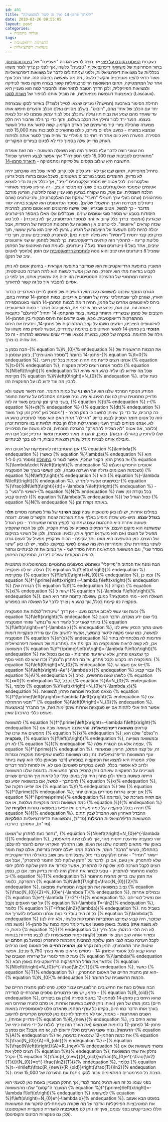 ```yaml
---
id: 401
title: "תיארוך פחמן-14 ואיך זה קשור למתמטיקה"
date: 2010-03-26 08:55:05
layout: post
categories: 
  - אנליזה מתמטית
tags: 
  - התפרקות רדיואקטיבית
  - משוואות דיפרנציאליות
---
```

בעקבות <a href="http://www.gadial.net/?p=393">הפוסט הקודם על פאי</a> אני רוצה להציג הגדרה "מעניינת" של <a href="http://he.wikipedia.org/wiki/%D7%98%D7%A8%D7%99%D7%92%D7%95%D7%A0%D7%95%D7%9E%D7%98%D7%A8%D7%99%D7%94">סינוס וקוסינוס</a>, בתור הפתרונות של <a href="http://he.wikipedia.org/wiki/%D7%9E%D7%A9%D7%95%D7%95%D7%90%D7%94_%D7%93%D7%99%D7%A4%D7%A8%D7%A0%D7%A6%D7%99%D7%90%D7%9C%D7%99%D7%AA">משוואה דיפרנציאלית</a> "טבעית" כלשהי, אך לפני כן צריך לומר משהו בכלליות על משוואות דיפרנציאליות, ולפני שמתחילים לדבר על משוואות דיפרנציאליות מאוד כדאי להציג מוטיבציה והקשר כלשהו, וזה מה שאעשה בפוסט הזה. יותר מכל ענף אחר של המתמטיקה, תחום המשוואות הדיפרנציאליות קשור בצורה חזקה מאוד לפיזיקה ולמציאות הפיזיקלית, ולכן הדרך הטובה לתאר אותו ולהסביר למה הוא מעניין היא באמצעות דוגמאות מציאותיות, וזה מוביל אותנו לסיפור של <a href="http://en.wikipedia.org/wiki/Lascaux">מערת לסקו</a> (Lascaux).

תחילת הסיפור בארבעה (חמישה?) נערים שיצאו לטייל (לצוד?) באיזור לסקו שבצרפת יחד עם הכלב של אחד מהם, "רובוט". בשלב מסויים נעלם הכלב והנערים חיפשו אותו עד שאחד מהם שמע את נביחותיו וגילה שהכלב נפל לבור עמוק שממנו לא יכל לצאת בעצמו. הנער ירד לבור וחילץ את הכלב בשלום, ותוך כדי כך גילה שהבור היה חלק ממערה שהכילה ציורי קיר מרשימים של האדם הקדמון. קשה לתאר את גודל העושר שנמצא במערה - כמעט אלפיים ציורים, כולם מתוארכים לסביבות שנת 15,000 לפני הספירה. המערה היא כיום אתר תיירותי כה פופולרי עד שהיה צורך לסגור אותה ולפתוח העתק מדוייק שלה בסמוך כדי לא לפגום בציורים המקוריים.

מה שאני רוצה לדבר עליו בסיפור הזה הוא השאלה הפשוטה - מה זאת אומרת "מתוארכים לסביבות שנת 15,000 לפני הספירה"? איך אפשר לבצע תיארוך שכזה? התשובה היא שילוב מקסים של פיזיקה ומתמטיקה - <a href="http://he.wikipedia.org/wiki/%D7%AA%D7%99%D7%90%D7%A8%D7%95%D7%9A_%D7%A4%D7%97%D7%9E%D7%9F-14">תיארוך פחמן-14</a>.

נתחיל מהפיזיקה, תחום שבו אני לא יודע כלום ולכן קרוב לודאי שכל מה שאכתוב יהיה לא מדויק. החומרים בטבע מורכבים מאטומים, כשכל אטום בתורו מכיל גרעין ואלקטרונים. לכל אטום יש מספר אלקטרונים "יציב", אך ככלל אין זה נדיר למצוא אטומים שמספר האלקטרונים בהם שונה מהמספר היציב - זה הרעיון שעומד מאחורי הולכה חשמלית. עם זאת, מה שקורה בגרעין הוא עניין שונה לחלוטין. הגרעין מורכב מפרוטונים (שהם בעלי ערך חשמלי "חיובי" שמקזז את האלקטרונים), ומנייטרונים (שהם נייטרלים מבחינת הערך החשמלי שלהם). מספר הפרוטונים הוא שקובע באיזה יסוד מדובר - כך למשל, אטום שבגרעין שלו שישה פרוטונים הוא אטום פחמן. למרבית היסודות בטבע יש מספר סוגי אטומים שונים, שנבדלים אלו מאלו במספר הנייטרונים שבגרעין (המספר בדרך כלל קרוב או זהה למספר הפרוטונים, אך לא בהכרח) - לכל סוג שכזה קוראים "איזוטופ". לנייטרונים אין השפעה על התכונות הכימיות של היסודות, אבל יכולה להיות להם השפעה על היציבות של הגרעין. גרעין לא יציב הוא גרעין שעשוי, תוך פרק זמן קצר יחסית ("יחסית" היא מילה יחסית כאן), להתפרק למרכיבים שונים, תוך כדי פליטת קרינה - לתהליך הזה קוראים רדיואקטיביות. כך למשל לפחמן יש שני איזוטופים יציבים, אחד בעל 6 נייטרונים ואחד בעל 7 נייטרונים; ולעומת זאת האיזוטופ של הפחמן שמכיל 8 נייטרונים אינו יציב והוא נוטה <a href="http://he.wikipedia.org/wiki/%D7%A8%D7%93%D7%99%D7%95%D7%90%D7%A7%D7%98%D7%99%D7%91%D7%99%D7%95%D7%AA">להתפרק רדיואקטיבית</a> עם הזמן (ולהפוך לאטום יציב של חנקן).

המעניין בתופעת הרדיואקטיביות הוא שמדובר בתופעה אקראית - בהינתן אטום לא ניתן לקבוע בודאות מתי הוא יתפרק. מה שכן אפשר לעשות הוא לתת הערכה סטטיסטית; הניתוח המתמטי של ההערכה הסטטיסטית הזו יהיה מה שמעניין אותנו, אך לפני כן אסיים להסביר איך כל זה קשור לתיארוך.

הגורם הנוסף שנכנס למשוואה כעת הוא החשיבות של פחמן לחיים האורגניים בכדור הארץ, שגורם לכך שבתהליכי יצירה של חומרים אורגניים, כמות הפחמן-14 שתהיה בהם, ביחס לאיזוטופים אחרים של פחמן, תהיה דומה לכמות הפחמן-14 המצוי באטמוספירה באותה עת. עם זאת, מרגע שיצור אורגני מת, האיזון הזה נשבר - כמות האיזוטופים היציבים של פחמן שבשרידיו תיוותר קבועה, בעוד שהפחמן-14 יתחיל "להיעלם" כתוצאה מהתפרקות רדיואקטיבית. מכאן שאם יודעים את היחס המקורי בין הפחמן-14 לאיזוטופים היציבים, ויודעים משהו על קצב ההתפרקות של פחמן-14, ויודעים את היחס <strong>הנוכחי</strong> בין פחמן-14 לשאר האיזוטופים בדגימה שמודדים, אפשר להסיק מזה משהו על גילה של הדגימה. במקרה של לסקו, במערה נמצאו שרידי עצים ששימשו למדורה - זה כל מה שהיה בו צורך.

הבה נסמן ב-{% equation %}N_{0}{% endequation %} את הכמות הראשונית של פחמן-14 בחומר ("מספר האטומים"), בזמן שנסמן כ-{% equation %}t=0{% endequation %}. אנחנו רוצים לדעת מה תהיה הכמות בכל זמן חיובי {% equation %}t&gt;0{% endequation %}, כלומר אנחנו רוצים לגלות פונקציה {% equation %}N\left(t\right){% endequation %} שכל מה שידוע לנו עליה כרגע הוא שהיא מקיימת {% equation %}N\left(0\right)=N_{0}{% endequation %}. כעת עלינו להבין מה עוד ידוע לנו על הפונקציה הזו.

המידע הנוסף המרכזי שלנו הוא על ה<strong>שינוי</strong> של כמות החומר. הנה תיאור פשטני ולא מדוייק מתמטית שיתן לנו את האינטואיציה. נניח שאנחנו מסתכלים על ערימת החומר בשני פרקי זמן קרובים מאוד זה לזה, {% equation %}t{% endequation %} ו-{% equation %}t+dt{% endequation %} ({% equation %}dt{% endequation %} מסמל כאן "פרק זמן קצר מאוד") - כה קרובים, עד כדי כך שניתן לחשוב כי בזמן הקצר הזה כל אטום חומר הספיק לבצע בדיוק "הגרלה" אחת האם הוא עומד להתפרק כרגע או לא. אנחנו מניחים לצורך העניין שההגרלות הללו הן בלתי תלויות זו בזו וחסרות זכרון (כלומר, אם אטום "לא הצליח להתפרק" בהגרלה הנוכחית, זה לא משנה את הסיכויים שלו להתפרק בהגרלה הבאה). כמובן, זו הנחה מאוד פשטנית ומאוד גורפת; אבל אם היא מובילה אותנו לבניית מודל שנותן תוצאות טובות, די לנו בכך לבינתיים.

אם ההסתברות להתפרקות של אטום היא {% equation %}\lambda{% endequation %} (כאשר {% equation %}\lambda{% endequation %} הוא מספר בין 0 ל-1) אז בפרק הזמן הקצר שחלף, אפשר לומר כי <a href="http://he.wikipedia.org/wiki/%D7%AA%D7%95%D7%97%D7%9C%D7%AA">בתוחלת</a> {% equation %}\lambda\cdot N\left(t\right){% endequation %} אטומים התפרקו ונעלמו (כשכמות האטומים גדולה זוהי הערכה טובה), ולכן ה<strong>שינוי</strong> בערך של הפונקציה {% equation %}N\left(t\right){% endequation %} הוא {% equation %}-\lambda N\left(t\right){% endequation %}. בסימונים אפשר לומר ש-{% equation %}\frac{dN\left(t\right)}{dt}=-\lambda N\left(t\right){% endequation %} - השינוי ה"רגעי" ב-{% equation %}N{% endequation %} בכל נקודת זמן שווה למינוס קבוע ({% equation %}\lambda{% endequation %}) כפול הגודל של {% equation %}N{% endequation %} באותה נקודת זמן.

במילים אחרות, יש לנו כאן סיטואציה שבה <strong>קצב השינוי</strong> של גודל משתנה מסויים <strong>תלוי בגודל עצמו</strong>. מיש-מש שכזה מופיע באלף ואחת מערכות שונות והקשרים שונים. דוגמה פשוטה אחרת היא התנהגות עצם שמחובר לקפיץ מתוח שמשוחרר - כאן הגודל שמשתנה הוא מיקום העצם, אך המיקום משפיע על צורת הקפיץ, ולכן על הכוח שהקפיץ מפעיל על העצם (אם הוא מושך או דוחף אותו, ובאיזו עוצמה), ולכן על השינוי במיקום של העצם. כאן ההשפעה היא מעט יותר עקיפה - הכוח שהקפיץ מפעיל על העצם גורם לשינוי במהירות שלו; והמהירות היא מה שגורם לשינוי במיקום. כלומר, יש לנו כאן "שינוי מסדר שני", וגם המשוואה המתאימה תהיה מסדר שני - אך נעזוב את זה לבינתיים ונחזור לבעיה המקורית שעליה דיברנו, התפרקות הפחמן.

הבה ונזנח את הכתיב ה"פיזיקלי" ונשתמש בסימונים מתמטיים ובטרמינולוגיה מתמטית רגילה. יש לנו פונקציה {% equation %}f\left(x\right){% endequation %} שמקיימת {% equation %}f\left(0\right)=N_{0}{% endequation %}, וכמו כן {% equation %}f^{\prime}\left(x\right)=-\lambda f\left(x\right){% endequation %} (הנגזרת של {% equation %}f{% endequation %} בנקודה {% equation %}x{% endequation %} שווה ל-{% equation %}-\lambda f\left(x\right){% endequation %}). השאלה היא - מהי הפונקציה? כמובן ששאלה קדומה יותר היא האם פונקציה כזו קיימת בכלל, אך כרגע אין צורך לדבר על השאלה הזו במפורש.

וכעת אני עשוי לאכזב אתכם מעט - אין דרך "שיטתית"לגלות את הפונקציה {% equation %}f\left(x\right){% endequation %} בלי שום ידע מוקדם. הדבר הטוב ביותר שאני יכול להגיד הוא ש"ננחש" שזוהי הפונקציה {% equation %}f\left(x\right)=e^{-\lambda x}{% endequation %}, פשוט מתוך הנסיון שיש לנו עם גזירת פונקציות דומות (למעשה, כמו שאני מקווה לתאר בהמשך, אפשר לחשוב על הפונקציה {% equation %}e^{x}{% endequation %} והדומות לה מלכתחילה בתור פתרונות של משוואה דיפרנציאלית). אכן, לא קשה לראות שהפונקציה הזו מקיימת את המשוואה {% equation %}f^{\prime}\left(x\right)=-\lambda f\left(x\right){% endequation %} כך שמצאנו פתרון, אלא שיש עוד פתרונות - גם אם נכפול את הפונקציה הזו בקבוע נקבל פתרון. אז מה הפתרון ה"נכון"? זכרו שיש לנו תנאי נוסף: {% equation %}f\left(0\right)=N_{0}{% endequation %}. אז אם נאמר ש-{% equation %}f\left(x\right)=Ae^{-\lambda x}{% endequation %} עבור קבוע {% equation %}A{% endequation %} כלשהו שאנו מחפשים, ונציב {% equation %}x=0{% endequation %}, נקבל {% equation %}A=N_{0}{% endequation %}, כלומר {% equation %}f\left(x\right)=N_{0}e^{-\lambda x}{% endequation %}. מצאנו פונקציה שמהווה פתרון למשוואה {% equation %}f^{\prime}\left(x\right)=-\lambda f\left(x\right){% endequation %} עם "תנאי ההתחלה" {% equation %}f\left(0\right)=N_{0}{% endequation %}. אפשר היה אולי לתהות אם יש פונקציות אחרות שמקיימות זאת, אך מתברר (באמצעות משפט כללי בהרבה) שאין.

למשוואה {% equation %}f^{\prime}\left(x\right)=-\lambda f\left(x\right){% endequation %} קוראים <strong>משוואה דיפרנציאלית</strong>. זוהי איננה משוואה שבה אנו מחפשים את ערכו של {% equation %}x{% endequation %}; ה"נעלם" שלנו הוא <strong>פונקציה</strong>, {% equation %}f\left(x\right){% endequation %}, ובמשוואה מופיעה לא רק {% equation %}f{% endequation %} עצמה אלא גם הנגזרת שלה, {% equation %}f^{\prime}{% endequation %}. זה, על קצה המזלג, הרעיון שמאחורי ענף המשוואות הדיפרנציאליות: נתון סט משוואות כלשהו שמקיימת פונקציה ונגזרות שלה; המטרה היא למצוא את הפונקציה במפורש (דבר שבאופן כללי הוא קשה ביותר ולרוב לא אפשרי בכלל, למעט במקרים פשוטים) ואם לא, אז לפחות לומר דברים מעניינים על הפונקציה שאותם ניתן להסיק מתוך המשוואות. בדוגמה שלנו המשוואה הייתה פשוטה ביותר ולכן פתרון היה קל; באופן כללי קל לראות איך הדברים עשויים להסתבך - למשל, אם במשוואה יופיע גם {% equation %}x{% endequation %}, אם יופיעו חזקות של {% equation %}f{% endequation %} ושל {% equation %}f^{\prime}{% endequation %}, אם יופיעו נגזרות מסדרים גבוהים יותר ({% equation %}f^{\prime\prime}{% endequation %} וכדומה), אם תהיה מערכת של כמה משוואות וכמה פונקציות נעלמות, או אם {% equation %}f{% endequation %} תהיה בכלל פונקציה של כמה משתנים ואז יופיעו במשוואה נגזרות <strong>חלקיות</strong> של {% equation %}f{% endequation %}. ההבדל האחרון הוא ההבדל שבין תחום המשוואות הדיפרנציאליות ה<strong>רגילות</strong> (מד"ר), והמשוואות הדיפרנציאליות ה<strong>חלקיות</strong> (מד"ח), המסובך בהרבה.

נחזור כעת לפתרון ש"מצאנו", {% equation %}N\left(t\right)=N_{0}e^{-\lambda t}{% endequation %}. זוהי פונקציה שדועכת יחסית מהר, אך לעולם אינה מתאפסת, באופן שדי מתאים לתפיסה שלנו את האופן שבו התהליך האקראי יגרום לחומר להיעלם; בהתחלה, כשיש "הרבה" חומר, אז הרבה ממנו ייעלם יחסית בזריזות, אולם קצת חומר יישאר "תמיד" - אותם חלקיקים ברי מזל שמצליחים שוב ושוב בהגרלה הרדיואקטיבית שלא להתפרק. אין טעם, אם כן, לדבר על "הזמן שלוקח לכל החומר להתפרק", אבל אם רוצים לקבל הערכה לזמן שלוקח לו להתפרק, אפשר למדוד את הזמן שלוקח לחלק יחסי כלשהו מהחומר להתפרק - טבעי לבחור את החלק הזה להיות בדיוק חצי. אם כן, נסמן ב-{% equation %}T{% endequation %} את הזמן שבו בדיוק מחצית מהחומר התפרקה, כלומר {% equation %}N\left(T\right)=\frac{N_{0}}{2}{% endequation %}. נציב במשוואה את הפונקציה המפורשת שמצאנו {% equation %}\frac{N_{0}}{2}=N_{0}e^{-\lambda T}{% endequation %}, ובמילים אחרות {% equation %}e^{-\lambda T}=2^{-1}{% endequation %}. אם נפעיל לוגריתם על שני האגפים נקבל {% equation %}-\lambda T=-\ln2{% endequation %}, כלומר {% equation %}T=\frac{\ln2}{\lambda}{% endequation %}. בשביל מה כל זה היה טוב? כי כעת אנחנו מסוגלים להעריך את {% equation %}\lambda{% endequation %} (שכזכור, היה קבוע שמייצג הסתברות התפרקות כלשהי, ולא היה לנו מושג מהו) בפועל: באופן פשטני אפשר לומר ניקח כמות של פחמן-14 (לא משנה <strong>איזו</strong> כמות, כי {% equation %}T{% endequation %} לא היה תלוי בכמות; אבל צריך לקחת כמות שמאפשרת לנו לבצע מדידות בנוחות) ונמדוד אותה שוב ושוב עד שנוכל לקבל הערכה טובה לגבי הזמן שלוקח למחצית מהכמות להתפרק (בפועל מן הסתם יש שיטות יותר מחוכמות). הזמן הזה נקרא <strong>זמן מחצית החיים</strong> של האטום (ואנו מניחים שהוא קבוע לכל אטומי הפחמן-14 - ניסויים מראים שהוא בערך 5,750 שנים). אפשר כעת לוותר לגמרי על שירותיו הטובים של {% equation %}\lambda{% endequation %} ולתאר את מודל ההתפרקות הרדיואקטיבית באופן הבא: {% equation %}N\left(t\right)=N_{0}e^{-\frac{\ln2}{T}t}{% endequation %}, כאשר {% equation %}T{% endequation %} הוא זמן מחצית החיים של האטום המתפרק, ו-{% equation %}N_{0}{% endequation %} הכמות הראשונית של החומר.

הבה ונשלים כעת את החישובים הרלוונטיים עבור לסקו. פרט לזמן מחצית החיים של פחמן, יש שני פרמטרים נוספים שהכרחיים למדידה - {% equation %}R_{old}{% endequation %}, שהוא היחס בין פחמן-14 לפחמן-12 באטמוספירה (ולכן גם ביצורים חיים) בזמן מותו של העץ (ואותו ניתן לחשב בשיטות אחרות, או סתם להניח שהיחס הוא בערך אותו הדבר כמו היום, בקיזוז כל עודף הפחמן שהאדם פלט לאטמוספירה במאות השנים האחרונות - כאמור, אני לא מתיימר להיכנס כאן לפרטים הקריטיים לחישוב מדוייק אמיתי), ו-{% equation %}R_{new}{% endequation %}, שהוא היחס בין פחמן-14 לפחמן-12 בדגימות שנמצאו (את הערך הזה צריך לגלות על ידי ניתוח כימי של הדגימות). נניח ששני הערכים הללו ידועים לנו, אז מה נקבל? אם נסמן ב-{% equation %}A{% endequation %} את כמות הפחמן-12 שנמצאה בדגימה, אז {% equation %}\frac{N_{0}}{A}=R_{old}{% endequation %} ו-{% equation %}\frac{N\left(t\right)}{A}=R_{new}{% endequation %} ומשתי משוואות אלו אנו רוצים לחלץ את {% equation %}t{% endequation %}; נחלק את שתי המשוואות ונקבל {% equation %}\frac{R_{new}}{R_{old}}=\frac{N_{0}e^{-\frac{\ln2}{T}t}}{N_{0}}=e^{-\frac{\ln2}{T}t}{% endequation %}, כלומר {% equation %}t=-\ln\left(\frac{R_{new}}{R_{old}}\right)\frac{T}{\ln2}{% endequation %}. הצבת כל הפרמטרים המתאימים עבור לסקו נותנת את ההערכה של 15,000 שנים.

בפני עצמו כל זה הוא תרגיל נחמד למדי, אך החלק המעניין באמת כאן לטעמי הוא המעבר ה"קסום" שלנו מהמשוואה {% equation %}f^{\prime}\left(x\right)=-\lambda f\left(x\right){% endequation %} למשוואה {% equation %}f\left(x\right)=N_{0}e^{-\lambda x}{% endequation %}. בפוסט הבא אעזוב את המוטיבציות הפיזיקליות ואדבר על מה שקורה כשמתחילים לחקור את המשוואות הללו כאובייקטים בפני עצמם, ואיך זה נותן לנו <strong>מוטיבציה</strong> להגדרת פונקציית האקספוננט (ולכן גם פונקציות הסינוס והקוסינוס).
